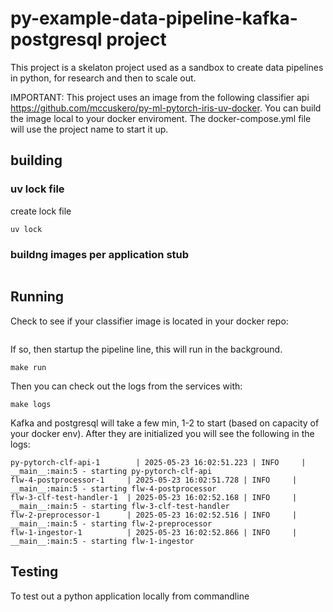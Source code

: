 # py-example-data-pipeline-kafka-postgresql project

This project is a skelaton project used as a sandbox to create data pipelines in python, for research and then to scale out.

IMPORTANT: This project uses an image from the following classifier api <https://github.com/mccuskero/py-ml-pytorch-iris-uv-docker>. You can build the image local to your docker enviroment. The docker-compose.yml file will use the project name to start it up.

## building

### uv lock file

create lock file

```shell
uv lock
```

### buildng images per application stub

```shell

```

## Running

Check to see if your classifier image is located in your docker repo:

```shell

```

If so, then startup the pipeline line, this will run in the background.

```shell
make run
```

Then you can check out the logs from the services with:

```shell
make logs
```

Kafka and postgresql will take a few min, 1-2 to start (based on capacity of your docker env). After they are initialized you will see the following in the logs:

```shell
py-pytorch-clf-api-1        | 2025-05-23 16:02:51.223 | INFO     | __main__:main:5 - starting py-pytorch-clf-api
flw-4-postprocessor-1     | 2025-05-23 16:02:51.728 | INFO     | __main__:main:5 - starting flw-4-postprocessor
flw-3-clf-test-handler-1  | 2025-05-23 16:02:52.168 | INFO     | __main__:main:5 - starting flw-3-clf-test-handler
flw-2-preprocessor-1      | 2025-05-23 16:02:52.516 | INFO     | __main__:main:5 - starting flw-2-preprocessor
flw-1-ingestor-1          | 2025-05-23 16:02:52.866 | INFO     | __main__:main:5 - starting flw-1-ingestor
```

## Testing

To test out a python application locally from commandline

```shell

```
